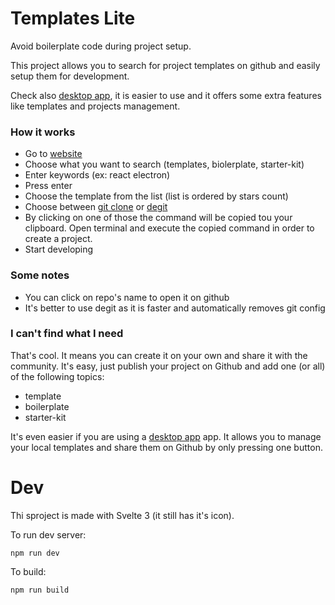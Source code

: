 # Templates Lite

Avoid boilerplate code during project setup.

This project allows you to search for project templates on github and easily setup them for development.

Check also <a href="https://github.com/OleksandrDemian/pemplates">desktop app</a>, it is easier to use
and it offers some extra features like templates and projects management.

### How it works

- Go to <a href="https://templates.spicysalmon.tech/">website</a>
- Choose what you want to search (templates, biolerplate, starter-kit)
- Enter keywords (ex: react electron)
- Press enter
- Choose the template from the list (list is ordered by stars count)
- Choose between <a href="https://git-scm.com/docs/git-clone">git clone</a> or <a href="https://www.npmjs.com/package/degit">degit</a>
- By clicking on one of those the command will be copied tou your clipboard. Open terminal and execute the copied command in order to create a project.
- Start developing

### Some notes

- You can click on repo's name to open it on github
- It's better to use degit as it is faster and automatically removes git config

### I can't find what I need

That's cool. It means you can create it on your own and share it with the community. It's easy, just publish your project
on Github and add one (or all) of the following topics:
- template
- boilerplate
- starter-kit

It's even easier if you are using a <a href="https://github.com/OleksandrDemian/pemplates">desktop app</a> app.
It allows you to manage your local templates and share them on Github by only pressing one button.

# Dev
Thi sproject is made with Svelte 3 (it still has it's icon).

To run dev server:
```
npm run dev
```

To build:
```
npm run build
``` 
